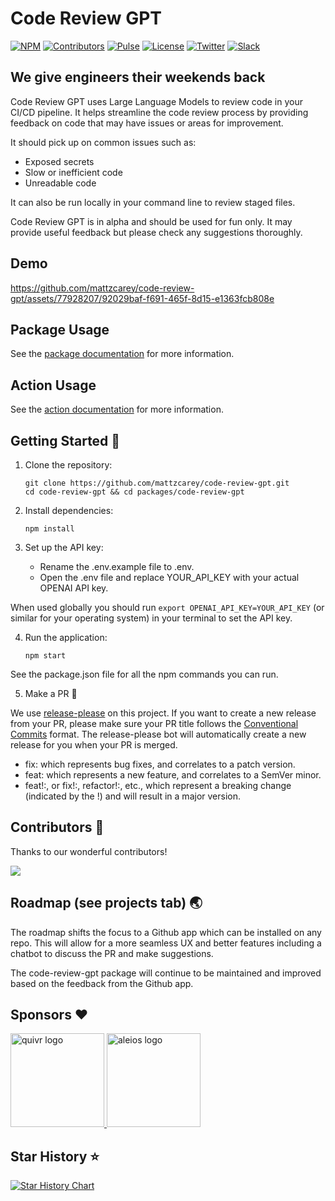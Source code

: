# Code Review GPT

[![NPM][npm_badge]][npm]
[![Contributors][contributors_badge]][contributors]
[![Pulse][pulse_badge]][pulse]
[![License][license_badge]][license]
[![Twitter][twitter_badge]][twitter]
[![Slack][slack_badge]][slack]

## We give engineers their weekends back

Code Review GPT uses Large Language Models to review code in your CI/CD pipeline. It helps streamline the code review process by providing feedback on code that may have issues or areas for improvement.

It should pick up on common issues such as:

- Exposed secrets
- Slow or inefficient code
- Unreadable code

It can also be run locally in your command line to review staged files.

Code Review GPT is in alpha and should be used for fun only. It may provide useful feedback but please check any suggestions thoroughly.

## Demo

https://github.com/mattzcarey/code-review-gpt/assets/77928207/92029baf-f691-465f-8d15-e1363fcb808e

## Package Usage

See the [package documentation](README.md) for more information.

## Action Usage

See the [action documentation](action.md) for more information.

## Getting Started 💫

1. Clone the repository:

   ```shell
   git clone https://github.com/mattzcarey/code-review-gpt.git
   cd code-review-gpt && cd packages/code-review-gpt
   ```

2. Install dependencies:

   ```shell
   npm install
   ```

3. Set up the API key:
   - Rename the .env.example file to .env.
   - Open the .env file and replace YOUR_API_KEY with your actual OPENAI API key.

When used globally you should run `export OPENAI_API_KEY=YOUR_API_KEY` (or similar for your operating system) in your terminal to set the API key.

4. Run the application:

   ```shell
   npm start
   ```

See the package.json file for all the npm commands you can run.

5. Make a PR 🎉

We use [release-please](https://github.com/googleapis/release-please) on this project. If you want to create a new release from your PR, please make sure your PR title follows the [Conventional Commits](https://www.conventionalcommits.org/en/v1.0.0/) format. The release-please bot will automatically create a new release for you when your PR is merged.

- fix: which represents bug fixes, and correlates to a patch version.
- feat: which represents a new feature, and correlates to a SemVer minor.
- feat!:, or fix!:, refactor!:, etc., which represent a breaking change (indicated by the !) and will result in a major version.

## Contributors 🙏

Thanks to our wonderful contributors!

<a href="https://github.com/mattzcarey/code-review-gpt/graphs/contributors">
  <img src="https://contrib.rocks/image?repo=mattzcarey/code-review-gpt" />
</a>

## Roadmap (see projects tab) 🌏

The roadmap shifts the focus to a Github app which can be installed on any repo. This will allow for a more seamless UX and better features including a chatbot to discuss the PR and make suggestions. 

The code-review-gpt package will continue to be maintained and improved based on the feedback from the Github app.

## Sponsors ❤️

<a href="https://www.quivr.app/">
    <img src="https://github.com/mattzcarey/code-review-gpt/assets/77928207/30361248-3159-4535-8efb-b114989ae886" alt="quivr logo" width="150" height="150">
</a>

<a href="https://www.aleios.com/">
    <img src="https://github.com/mattzcarey/code-review-gpt/assets/77928207/a47c2460-b866-433f-a4c9-efb5737d4fed" alt="aleios logo" width="150" height="150">
</a>

## Star History ⭐️

[![Star History Chart](https://api.star-history.com/svg?repos=mattzcarey/code-review-gpt&type=Date)](https://star-history.com/#mattzcarey/code-review-gpt&Date)

<!-- Badges -->

[npm]: https://www.npmjs.com/package/code-review-gpt
[npm_badge]: https://img.shields.io/npm/dm/code-review-gpt.svg
[license]: https://opensource.org/licenses/MIT
[license_badge]: https://img.shields.io/github/license/mattzcarey/code-review-gpt.svg?color=blue&style=flat-square&ghcache=unused
[contributors]: https://github.com/mattzcarey/code-review-gpt/graphs/contributors
[contributors_badge]: https://img.shields.io/github/contributors/mattzcarey/code-review-gpt
[pulse]: https://github.com/mattzcarey/code-review-gpt/pulse
[pulse_badge]: https://img.shields.io/github/commit-activity/m/mattzcarey/code-review-gpt
[twitter]: https://twitter.com/intent/follow?screen_name=oriontools.ai
[twitter_badge]: https://img.shields.io/twitter/follow/oriontoolsai?style=social&logo=twitter
[slack]: https://join.slack.com/t/orion-tools/shared_invite/zt-20x79nfgm-UGIHK1uWGQ59JQTpODYDwg
[slack_badge]: https://img.shields.io/badge/slack-Orion_Community-purple.svg?logo=slack
